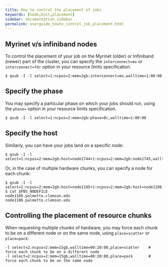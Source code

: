 ```yaml
---
title: How to control the placement of jobs
keywords: [node,host,placement]
sidebar: documentation_sidebar
permalink: userguide_howto_control_job_placement.html
---
```


## Myrinet v/s infiniband nodes

To control the placement of your job on the Myrinet (older)
or Infiniband (newer) part of the cluster,
you can specify the `interconnect=mx` or `interconnect=fdr` option in your
resource limits specification.

~~~
$ qsub -I -l select=1:ncpus=2:mem=2gb:interconnect=mx,walltime=1:00:00
~~~

## Specify the phase

You may specify a particular phase
on which your jobs should run,
using the `phase=` option in your resource limits specification.

~~~
$ qsub -I -l select=1:ncpus=2:mem=2gb:phase=8c,walltime=1:00:00
~~~

## Specify the host

Similarly, you can have your jobs land on a specific
node:

~~~
$ qsub -I -l select=1:ncpus=2:mem=2gb:host=node1744+1:ncpus=2:mem=2gb:node1745,walltime=1:00:00
~~~

Or, in the case of multiple hardware chunks, you can specify
a node for each chunk:

~~~
$ qsub -I -l select=1:ncpus=2:mem=2gb:host=node1105+1:ncpus=2:mem=2gb:host=node1106,walltime=1:00:00
$ cat $PBS_NODEFILE
node1105.palmetto.clemson.edu
node1106.palmetto.clemson.edu
~~~

## Controlling the placement of resource chunks

When requesting multiple chunks of hardware,
you may force each chunk to be on a different node
or on the same node, using `place=scatter` or `place=pack`:

~~~
-l select=2:ncpus=2:mem=15gb,walltime=00:20:00,place=scatter    # force each chunk to be on a different node
-l select=2:ncpus=2:mem=15gb,walltime=00:20:00,place=pack       # force each chunk to be on the same node
~~~
